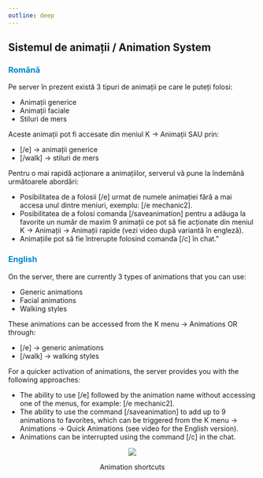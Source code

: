 ```yaml
---
outline: deep
---
```


## Sistemul de animații / Animation System

### <span style="color: #0088CC">Română</span>

Pe server în prezent există 3 tipuri de animații pe care le puteți folosi:
- Animații generice 
- Animații faciale 
- Stiluri de mers

Aceste animații pot fi accesate din meniul K -> Animații SAU prin:
- [/e] -> animații generice 
- [/walk] -> stiluri de mers

Pentru o mai rapidă acționare a animațiilor, serverul vă pune la îndemână următoarele abordări:
- Posibilitatea de a folosii [/e] urmat de numele animației fără a mai accesa unul dintre meniuri, exemplu: [/e mechanic2].
- Posibilitatea de a folosi comanda [/saveanimation] pentru a adăuga la favorite un număr de maxim 9 animații ce pot să fie acționate din meniul K -> Animații -> Animații rapide (vezi video după variantă în engleză).
- Animațiile pot să fie întrerupte folosind comanda [/c] în chat."

### <span style="color: #0088CC">English</span>

On the server, there are currently 3 types of animations that you can use:
- Generic animations
- Facial animations
- Walking styles

These animations can be accessed from the K menu -> Animations OR through:

- [/e] -> generic animations 
- [/walk] -> walking styles

For a quicker activation of animations, the server provides you with the following approaches:
- The ability to use [/e] followed by the animation name without accessing one of the menus, for example: [/e mechanic2].
- The ability to use the command [/saveanimation] to add up to 9 animations to favorites, which can be triggered from the K menu -> Animations -> Quick Animations (see video for the English version).
- Animations can be interrupted using the command [/c] in the chat.

<p align="center"><img src="https://i.imgur.com/JFA3E5r.gif"/></p>
<p style="text-align: center">Animation shortcuts</p>
